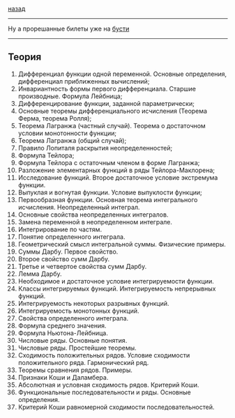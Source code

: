 [назад](../../mathan.md)
***
Ну а прорешанные билеты уже на [бусти](https://boosty.to/starsresearch)
***
## Теория
1.	Дифференциал функции одной переменной. Основные определения, дифференциал приближенных вычислений;
2.	Инвариантность формы первого дифференциала. Старшие производные. Формула Лейбница;
3.	Дифференцирование функции, заданной параметрически;
4.	Основные теоремы дифференциального исчисления (Теорема Ферма, теорема Ролля);
5.	Теорема Лагранжа (частный случай). Теорема о достаточном условии монотонности функции;
6.	Теорема Лагранжа (общий случай);
7.	Правило Лопиталя раскрытия неопределенностей;
8.	Формула Тейлора;
9.	Формула Тейлора с остаточным членом в форме Лагранжа;
10.	Разложение элементарных функций в ряды Тейлора-Маклорена;
11.	 Исследование функций. Второе достаточное условие экстремума функции.
12.	Выпуклая и вогнутая функции. Условие выпуклости функции;
13.	Первообразная функции. Основная теорема интегрального исчисления. Неопределенный интеграл.
14.	Основные свойства неопределенных интегралов.
15.	Замена переменной в неопределенном интеграле.
16.	Интегрирование по частям.
17.	Понятие определенного интеграла.
18.	Геометрический смысл интегральной суммы. Физические примеры.
19.	Суммы Дарбу. Первое свойство.
20.	Второе свойство сумм Дарбу.
21.	Третье и четвертое свойства сумм Дарбу.
22.	Лемма Дарбу.
23.	Необходимое и достаточное условие интегрируемости функции.
24.	Классы интегрируемых функций. Интегрируемость непрерывных функций.
25.	Интегрируемость некоторых разрывных функций.
26.	Интегрируемость монотонных функций.
27.	Свойства определенного интеграла.
28.	Формула среднего значения.
29.	Формула Ньютона-Лейбница.
30.	Числовые ряды. Основные понятия.
31.	Числовые ряды. Простейшие теоремы.
32.	Сходимость положительных рядов. Условие сходимости положительного ряда. Гармонический ряд.
33.	Теоремы сравнения рядов. Примеры.
34.	Признаки Коши и Даламбера.
35.	Абсолютная и условная сходимость рядов. Критерий Коши.
36.	Функциональные последовательности и ряды. Основные определения.
37.	Критерий Коши равномерной сходимости последовательностей.
